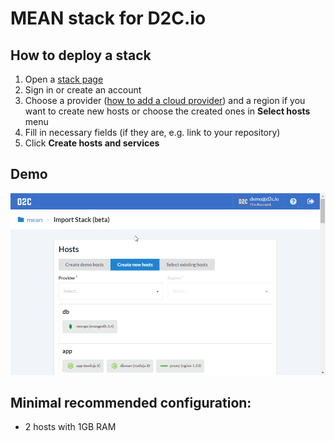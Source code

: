 # MEAN stack for D2C.io

## How to deploy a stack

1. Open a [stack page](https://panel.d2c.io/?import=https://github.com/d2cio/mean-stack/archive/master.zip)
2. Sign in or create an account
3. Choose a provider ([how to add a cloud provider](https://docs.d2c.io/getting-started/cloud-providers/)) and a region if you want to create new hosts or choose the created ones in **Select hosts** menu
3. Fill in necessary fields (if they are, e.g. link to your repository)
4. Click **Create hosts and services**

## Demo

![How to deploy MEAN stack](https://github.com/mastappl/images/blob/master/mean.gif)

## Minimal recommended configuration:

- 2 hosts with 1GB RAM
